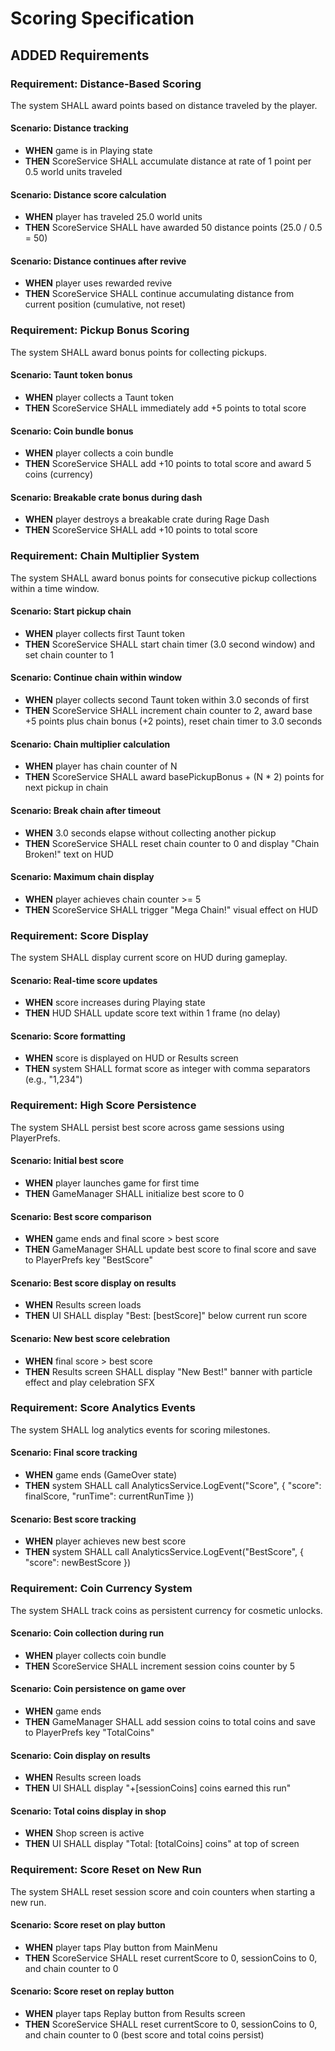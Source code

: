 # Scoring Specification

## ADDED Requirements

### Requirement: Distance-Based Scoring
The system SHALL award points based on distance traveled by the player.

#### Scenario: Distance tracking
- **WHEN** game is in Playing state
- **THEN** ScoreService SHALL accumulate distance at rate of 1 point per 0.5 world units traveled

#### Scenario: Distance score calculation
- **WHEN** player has traveled 25.0 world units
- **THEN** ScoreService SHALL have awarded 50 distance points (25.0 / 0.5 = 50)

#### Scenario: Distance continues after revive
- **WHEN** player uses rewarded revive
- **THEN** ScoreService SHALL continue accumulating distance from current position (cumulative, not reset)

### Requirement: Pickup Bonus Scoring
The system SHALL award bonus points for collecting pickups.

#### Scenario: Taunt token bonus
- **WHEN** player collects a Taunt token
- **THEN** ScoreService SHALL immediately add +5 points to total score

#### Scenario: Coin bundle bonus
- **WHEN** player collects a coin bundle
- **THEN** ScoreService SHALL add +10 points to total score and award 5 coins (currency)

#### Scenario: Breakable crate bonus during dash
- **WHEN** player destroys a breakable crate during Rage Dash
- **THEN** ScoreService SHALL add +10 points to total score

### Requirement: Chain Multiplier System
The system SHALL award bonus points for consecutive pickup collections within a time window.

#### Scenario: Start pickup chain
- **WHEN** player collects first Taunt token
- **THEN** ScoreService SHALL start chain timer (3.0 second window) and set chain counter to 1

#### Scenario: Continue chain within window
- **WHEN** player collects second Taunt token within 3.0 seconds of first
- **THEN** ScoreService SHALL increment chain counter to 2, award base +5 points plus chain bonus (+2 points), reset chain timer to 3.0 seconds

#### Scenario: Chain multiplier calculation
- **WHEN** player has chain counter of N
- **THEN** ScoreService SHALL award basePickupBonus + (N * 2) points for next pickup in chain

#### Scenario: Break chain after timeout
- **WHEN** 3.0 seconds elapse without collecting another pickup
- **THEN** ScoreService SHALL reset chain counter to 0 and display "Chain Broken!" text on HUD

#### Scenario: Maximum chain display
- **WHEN** player achieves chain counter >= 5
- **THEN** ScoreService SHALL trigger "Mega Chain!" visual effect on HUD

### Requirement: Score Display
The system SHALL display current score on HUD during gameplay.

#### Scenario: Real-time score updates
- **WHEN** score increases during Playing state
- **THEN** HUD SHALL update score text within 1 frame (no delay)

#### Scenario: Score formatting
- **WHEN** score is displayed on HUD or Results screen
- **THEN** system SHALL format score as integer with comma separators (e.g., "1,234")

### Requirement: High Score Persistence
The system SHALL persist best score across game sessions using PlayerPrefs.

#### Scenario: Initial best score
- **WHEN** player launches game for first time
- **THEN** GameManager SHALL initialize best score to 0

#### Scenario: Best score comparison
- **WHEN** game ends and final score > best score
- **THEN** GameManager SHALL update best score to final score and save to PlayerPrefs key "BestScore"

#### Scenario: Best score display on results
- **WHEN** Results screen loads
- **THEN** UI SHALL display "Best: [bestScore]" below current run score

#### Scenario: New best score celebration
- **WHEN** final score > best score
- **THEN** Results screen SHALL display "New Best!" banner with particle effect and play celebration SFX

### Requirement: Score Analytics Events
The system SHALL log analytics events for scoring milestones.

#### Scenario: Final score tracking
- **WHEN** game ends (GameOver state)
- **THEN** system SHALL call AnalyticsService.LogEvent("Score", { "score": finalScore, "runTime": currentRunTime })

#### Scenario: Best score tracking
- **WHEN** player achieves new best score
- **THEN** system SHALL call AnalyticsService.LogEvent("BestScore", { "score": newBestScore })

### Requirement: Coin Currency System
The system SHALL track coins as persistent currency for cosmetic unlocks.

#### Scenario: Coin collection during run
- **WHEN** player collects coin bundle
- **THEN** ScoreService SHALL increment session coins counter by 5

#### Scenario: Coin persistence on game over
- **WHEN** game ends
- **THEN** GameManager SHALL add session coins to total coins and save to PlayerPrefs key "TotalCoins"

#### Scenario: Coin display on results
- **WHEN** Results screen loads
- **THEN** UI SHALL display "+[sessionCoins] coins earned this run"

#### Scenario: Total coins display in shop
- **WHEN** Shop screen is active
- **THEN** UI SHALL display "Total: [totalCoins] coins" at top of screen

### Requirement: Score Reset on New Run
The system SHALL reset session score and coin counters when starting a new run.

#### Scenario: Score reset on play button
- **WHEN** player taps Play button from MainMenu
- **THEN** ScoreService SHALL reset currentScore to 0, sessionCoins to 0, and chain counter to 0

#### Scenario: Score reset on replay button
- **WHEN** player taps Replay button from Results screen
- **THEN** ScoreService SHALL reset currentScore to 0, sessionCoins to 0, and chain counter to 0 (best score and total coins persist)
